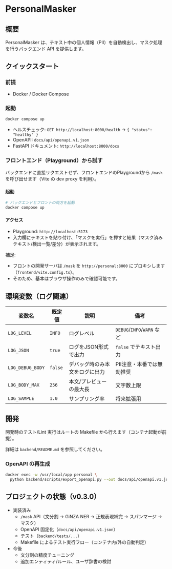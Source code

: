 PersonalMasker
===

## 概要
PersonalMasker は、テキスト中の個人情報（PII）を自動検出し、マスク処理を行うバックエンド API を提供します。

## クイックスタート
### 前提
- Docker / Docker Compose

### 起動
```bash
docker compose up
```
- ヘルスチェック: `GET http://localhost:8000/health` → `{ "status": "healthy" }`
- OpenAPI: `docs/api/openapi.v1.json`
- FastAPI ドキュメント: `http://localhost:8000/docs`

### フロントエンド（Playground）から試す
バックエンドに直接リクエストせず、フロントエンドのPlaygroundから `/mask` を呼び出せます（Vite の dev proxy を利用）。

#### 起動
```bash
# バックエンドとフロントの両方を起動
docker compose up
```

#### アクセス
- Playground: `http://localhost:5173`
- 入力欄にテキストを貼り付け、「マスクを実行」を押すと結果（マスク済みテキスト/検出一覧/差分）が表示されます。

補足:
- フロントの開発サーバは `/mask` を `http://personal:8000` にプロキシします（`frontend/vite.config.ts`）。
- そのため、基本はブラウザ操作のみで確認可能です。


## 環境変数（ログ関連）
| 変数名 | 既定値 | 説明 | 備考 |
|---|---|---|---|
| `LOG_LEVEL` | `INFO` | ログレベル | `DEBUG`/`INFO`/`WARN` など |
| `LOG_JSON` | `true` | ログをJSON形式で出力 | `false` でテキスト出力 |
| `LOG_DEBUG_BODY` | `false` | デバッグ時のみ本文をログに出力 | PII注意・本番では無効推奨 |
| `LOG_BODY_MAX` | `256` | 本文/プレビューの最大長 | 文字数上限 |
| `LOG_SAMPLE` | `1.0` | サンプリング率 | 将来拡張用 |

## 開発
開発時のテスト/Lint 実行はルートの Makefile から行えます（コンテナ起動が前提）。

詳細は `backend/README.md` を参照してください。

### OpenAPI の再生成
```bash
docker exec -w /usr/local/app personal \
  python backend/scripts/export_openapi.py --out docs/api/openapi.v1.json
```

## プロジェクトの状態（v0.3.0）
- 実装済み
  - `/mask` API（文分割 → GiNZA NER → 正規表現補完 → スパンマージ → マスク）
  - OpenAPI 固定化（`docs/api/openapi.v1.json`）
  - テスト（`backend/tests/...`）
  - Makefile によるテスト実行フロー（コンテナ内/外の自動判定）
- 今後
  - 文分割の精度チューニング
  - 追加エンティティ/ルール、ユーザ辞書の検討
